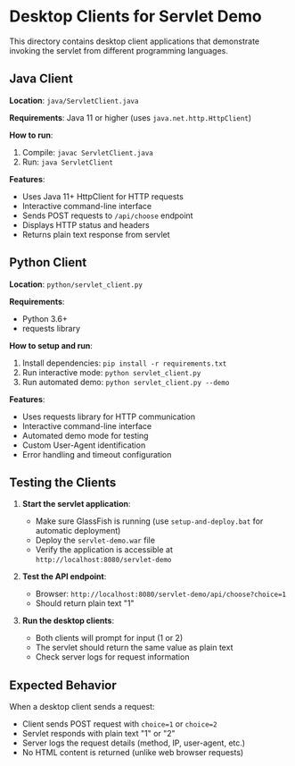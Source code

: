 # Desktop Clients for Servlet Demo

This directory contains desktop client applications that demonstrate invoking the servlet from different programming languages.

## Java Client

**Location**: `java/ServletClient.java`

**Requirements**: Java 11 or higher (uses `java.net.http.HttpClient`)

**How to run**:
1. Compile: `javac ServletClient.java`
2. Run: `java ServletClient`

**Features**:
- Uses Java 11+ HttpClient for HTTP requests
- Interactive command-line interface
- Sends POST requests to `/api/choose` endpoint
- Displays HTTP status and headers
- Returns plain text response from servlet

## Python Client

**Location**: `python/servlet_client.py`

**Requirements**: 
- Python 3.6+
- requests library

**How to setup and run**:
1. Install dependencies: `pip install -r requirements.txt`
2. Run interactive mode: `python servlet_client.py`
3. Run automated demo: `python servlet_client.py --demo`

**Features**:
- Uses requests library for HTTP communication
- Interactive command-line interface
- Automated demo mode for testing
- Custom User-Agent identification
- Error handling and timeout configuration

## Testing the Clients

1. **Start the servlet application**:
   - Make sure GlassFish is running (use `setup-and-deploy.bat` for automatic deployment)
   - Deploy the `servlet-demo.war` file
   - Verify the application is accessible at `http://localhost:8080/servlet-demo`

2. **Test the API endpoint**:
   - Browser: `http://localhost:8080/servlet-demo/api/choose?choice=1`
   - Should return plain text "1"

3. **Run the desktop clients**:
   - Both clients will prompt for input (1 or 2)
   - The servlet should return the same value as plain text
   - Check server logs for request information

## Expected Behavior

When a desktop client sends a request:
- Client sends POST request with `choice=1` or `choice=2`
- Servlet responds with plain text "1" or "2"
- Server logs the request details (method, IP, user-agent, etc.)
- No HTML content is returned (unlike web browser requests)
